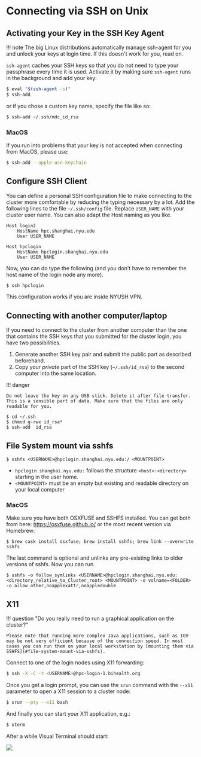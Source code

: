 # Connecting via SSH on Unix
## Activating your Key in the SSH Key Agent
!!! note
    The big Linux distributions automatically manage ssh-agent for you and unlock your keys at login time.
    If this doesn't work for you, read on.

`ssh-agent` caches your SSH keys so that you do not need to type your passphrase every time it is used.
Activate it by making sure `ssh-agent` runs in the background and add your key:

```bash
$ eval "$(ssh-agent -s)"
$ ssh-add
```

or if you chose a custom key name, specify the file like so:

```bash
$ ssh-add ~/.ssh/mdc_id_rsa
```

### MacOS 
If you run into problems that your key is not accepted when connecting from MacOS,
please use:

```bash
$ ssh-add --apple-use-keychain
```
## Configure SSH Client
You can define a personal SSH configuration file to make connecting to the cluster more comfortable by reducing the typing necessary by a lot.
Add the following lines to the file `~/.ssh/config` file.
Replace `USER_NAME` with your cluster user name.
You can also adapt the Host naming as you like.

```
Host login2
    HostName hpc.shanghai.nyu.edu
    User USER_NAME

Host hpclogin
    HostName hpclogin.shanghai.nyu.edu
    User USER_NAME
```

Now, you can do type the following (and you don't have to remember the host name of the login node any more).

```bash
$ ssh hpclogin
```

This configuration works if you are inside NYUSH VPN.

## Connecting with another computer/laptop
If you need to connect to the cluster from another computer than the one
that contains the SSH keys that you submitted for the cluster login, you
have two possibilities.

1. Generate another SSH key pair and submit the public part as described
   beforehand.
2. Copy your _private_ part of the SSH key (`~/.ssh/id_rsa`) to the second
   computer into the same location.

!!! danger

    Do not leave the key on any USB stick. Delete it after file transfer.
    This is a sensible part of data. Make sure that the files are only readable for you.

```
$ cd ~/.ssh
$ chmod g-rwx id_rsa*
$ ssh-add  id_rsa
```

## File System mount via sshfs
```
$ sshfs <USERNAME>@hpclogin.shanghai.nyu.edu:/ <MOUNTPOINT>
```

* `hpclogin.shanghai.nyu.edu:` follows the structure `<host>:<directory>` starting in the user home.
* `<MOUNTPOINT>` must be an empty but existing and readable directory on your local computer

### MacOS
Make sure you have both OSXFUSE and SSHFS installed. You can get both from here: https://osxfuse.github.io/ or the most recent version via Homebrew:
```
$ brew cask install osxfuse; brew install sshfs; brew link --overwrite sshfs
```
The last command is optional and unlinks any pre-existing links to older versions of sshfs.
Now you can run
```
$ sshfs -o follow_symlinks <USERNAME>@hpclogin.shanghai.nyu.edu:<directory_relative_to_Cluster_root> <MOUNTPOINT> -o volname=<FOLDER> -o allow_other,noapplexattr,noappledouble
```

## X11

!!! question "Do you really need to run a graphical application on the cluster?"

    Please note that running more complex Java applications, such as IGV may be not very efficient because of the connection speed. In most cases you can run them on your local workstation by [mounting them via SSHFS](#file-system-mount-via-sshfs).

Connect to one of the login nodes using X11 forwarding:

```bash
$ ssh -X -C -t <USERNAME>@hpc-login-1.bihealth.org
```

Once you get a login prompt, you can use the `srun` command with the `--x11` parameter to open a X11 session to a cluster node:

```bash
$ srun --pty --x11 bash
```

And finally you can start your X11 application, e.g.:

```bash
$ xterm
```

After a while Visual Terminal should start:

![](figures/xterm_linux.png)
